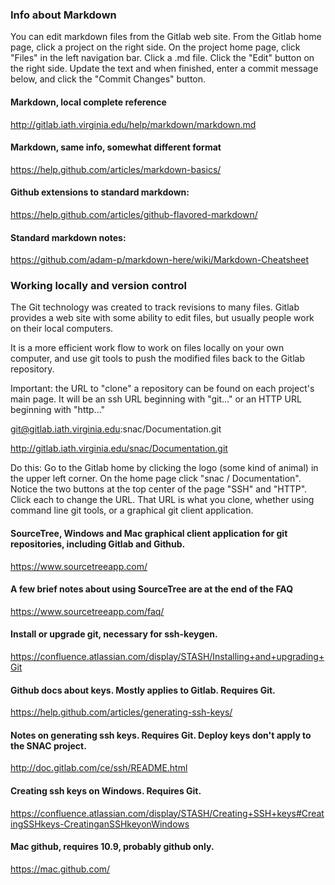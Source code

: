 
### Info about Markdown

You can edit markdown files from the Gitlab web site. From the Gitlab home page, click a project on the right
side. On the project home page, click "Files" in the left navigation bar. Click a .md file. Click the "Edit"
button on the right side. Update the text and when finished, enter a commit message below, and click the
"Commit Changes" button.

#### Markdown, local complete reference
http://gitlab.iath.virginia.edu/help/markdown/markdown.md

#### Markdown, same info, somewhat different format
https://help.github.com/articles/markdown-basics/

#### Github extensions to standard markdown:
https://help.github.com/articles/github-flavored-markdown/

#### Standard markdown notes:
https://github.com/adam-p/markdown-here/wiki/Markdown-Cheatsheet

### Working locally and version control

The Git technology was created to track revisions to many files. Gitlab provides a web site with some ability
to edit files, but usually people work on their local computers.

It is a more efficient work flow to work on files locally on your own computer, and use git tools to push the
modified files back to the Gitlab repository. 

Important: the URL to "clone" a repository can be found on each project's main page. It will be an ssh URL beginning with "git..." or an HTTP URL beginning with "http..."

git@gitlab.iath.virginia.edu:snac/Documentation.git

http://gitlab.iath.virginia.edu/snac/Documentation.git

Do this: Go to the Gitlab home by clicking the logo (some kind of animal) in the upper left corner. On the
home page click "snac / Documentation". Notice the two buttons at the top center of the page "SSH" and
"HTTP". Click each to change the URL. That URL is what you clone, whether using command line git tools, or a
graphical git client application.

#### SourceTree, Windows and Mac graphical client application for git repositories, including Gitlab and Github.
https://www.sourcetreeapp.com/

#### A few brief notes about using SourceTree are at the end of the FAQ
https://www.sourcetreeapp.com/faq/

#### Install or upgrade git, necessary for ssh-keygen. 
https://confluence.atlassian.com/display/STASH/Installing+and+upgrading+Git

#### Github docs about keys. Mostly applies to Gitlab. Requires Git.
https://help.github.com/articles/generating-ssh-keys/

#### Notes on generating ssh keys. Requires Git. Deploy keys don't apply to the SNAC project.
http://doc.gitlab.com/ce/ssh/README.html

#### Creating ssh keys on Windows. Requires Git.
https://confluence.atlassian.com/display/STASH/Creating+SSH+keys#CreatingSSHkeys-CreatinganSSHkeyonWindows

#### Mac github, requires 10.9, probably github only.
https://mac.github.com/


